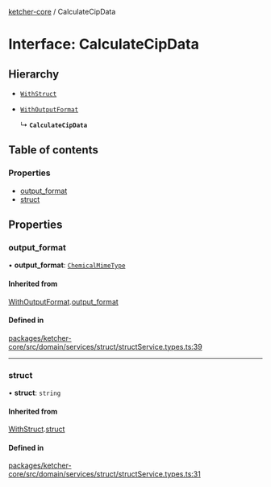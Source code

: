 [ketcher-core](../README.md) / CalculateCipData

# Interface: CalculateCipData

## Hierarchy

- [`WithStruct`](WithStruct.md)

- [`WithOutputFormat`](WithOutputFormat.md)

  ↳ **`CalculateCipData`**

## Table of contents

### Properties

- [output\_format](CalculateCipData.md#output_format)
- [struct](CalculateCipData.md#struct)

## Properties

### output\_format

• **output\_format**: [`ChemicalMimeType`](../enums/ChemicalMimeType.md)

#### Inherited from

[WithOutputFormat](WithOutputFormat.md).[output_format](WithOutputFormat.md#output_format)

#### Defined in

[packages/ketcher-core/src/domain/services/struct/structService.types.ts:39](https://github.com/epam/ketcher/blob/bf065756/packages/ketcher-core/src/domain/services/struct/structService.types.ts#L39)

___

### struct

• **struct**: `string`

#### Inherited from

[WithStruct](WithStruct.md).[struct](WithStruct.md#struct)

#### Defined in

[packages/ketcher-core/src/domain/services/struct/structService.types.ts:31](https://github.com/epam/ketcher/blob/bf065756/packages/ketcher-core/src/domain/services/struct/structService.types.ts#L31)
